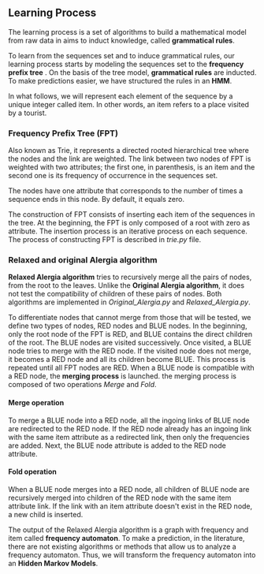 ## Learning Process

The learning process is a set of algorithms to build a mathematical model from raw data in aims to induct knowledge, called <b>grammatical rules</b>.

To learn from the sequences set and to induce grammatical rules, our learning process starts by modeling the sequences set to the **frequency prefix tree** . On the basis of the tree model, **grammatical rules** are inducted. To make predictions easier, we have structured the rules in an **HMM**.

In what follows, we will represent each element of the sequence by a unique integer called item. In other words, an item refers to a place visited by a tourist.

### Frequency Prefix Tree (FPT)

Also known as Trie, it represents a directed rooted hierarchical tree where the nodes and the link are weighted.  The link between two nodes of FPT is weighted with two attributes; the first one, in parenthesis, is an item and the second one is its frequency of occurrence in the sequences set. 

The nodes have one attribute that corresponds to the number of times a sequence ends in this node. By default, it equals zero.

The construction of FPT consists of inserting each item of the sequences in the tree. At the beginning, the FPT is only composed of a root with zero as attribute. The insertion process is an iterative process on each sequence. The process of constructing FPT is described in *trie.py* file.

### Relaxed and original Alergia algorithm

**Relaxed Alergia algorithm** tries to recursively merge all the pairs of nodes, from the root to the leaves. Unlike the **Original Alergia algorithm**, it does not test the compatibility of children of these pairs of nodes. Both algorithms are implemented in *Original_Alergia.py* and *Relaxed_Alergia.py*.

To differentiate nodes that cannot merge from those that will be tested, we define two types of nodes, RED nodes and BLUE nodes.
In the beginning, only the root node of the FPT is RED, and BLUE contains the direct children of the root. The BLUE nodes are visited successively. Once visited, a BLUE node tries to merge with the RED node. If the visited node does not merge, it becomes a RED node and all its children become BLUE. This process is repeated until all FPT nodes are RED.
When a BLUE node is compatible with a RED node, the **merging process** is launched. the merging process is composed of two operations *Merge* and *Fold*. 

#### Merge operation
To merge a BLUE node into a RED node, all the ingoing links of BLUE node are redirected to the RED node. If the RED node already has an ingoing link with the same item attribute as a redirected link, then only the frequencies are added. Next, the BLUE node attribute is added to the RED node attribute.

#### Fold operation
When a BLUE node merges into a RED node, all children of BLUE node are recursively merged into children of the RED node with the same item attribute link. If the link with an item attribute doesn't exist in the RED node, a new child is inserted.

The output of the Relaxed Alergia algorithm is a graph with frequency and item called **frequency automaton**.
To make a prediction, in the literature, there are not existing algorithms or methods that allow us to analyze a frequency automaton. Thus, we will transform the frequency automaton into an **Hidden Markov Models**. 
